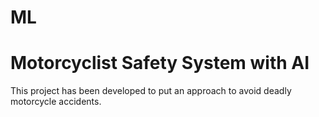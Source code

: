 # ML
# Motorcyclist Safety System with AI 

This project has been developed to put an approach to avoid deadly motorcycle accidents.

